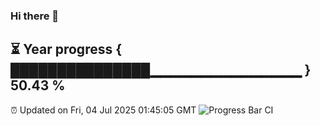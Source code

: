 ### Hi there 👋
⏳ Year progress { ███████████████▁▁▁▁▁▁▁▁▁▁▁▁▁▁▁ } 50.43 %
---
⏰ Updated on Fri, 04 Jul 2025 01:45:05 GMT
![Progress Bar CI](https://github.com/liununu/liununu/workflows/Progress%20Bar%20CI/badge.svg)
